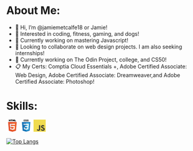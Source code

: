 # About Me:
- 👋 Hi, I’m @jamiemetcalfe18 or Jamie!
- 👀 Interested in coding, fitness, gaming, and dogs!
- 🌱 Currently working on mastering Javascript!
- 💞️ Looking to collaborate on web design projects. I am also seeking internships!
- 🔧 Currently working on The Odin Project, college, and CS50!
- 📋 My Certs: Comptia Cloud Essentials +, Adobe Certified Associate: Web Design, Adobe Certified Associate: Dreamweaver,and Adobe Certified Associate: Photoshop!

# Skills:

<img height="32" width="32" src="https://raw.githubusercontent.com/github/explore/80688e429a7d4ef2fca1e82350fe8e3517d3494d/topics/html/html.png"/> <img height="32" width="32" src="https://raw.githubusercontent.com/github/explore/80688e429a7d4ef2fca1e82350fe8e3517d3494d/topics/css/css.png"/> <img height="32" width="32" src="https://raw.githubusercontent.com/github/explore/80688e429a7d4ef2fca1e82350fe8e3517d3494d/topics/javascript/javascript.png"/>

[![Top Langs](https://github-readme-stats.vercel.app/api/top-langs/?username=jamiemetcalfe18)](https://github.com/anuraghazra/github-readme-stats)

<!---
# Socials:
jamiemetcalfe18/jamiemetcalfe18 is a ✨ special ✨ repository because its `README.md` (this file) appears on your GitHub profile.
You can click the Preview link to take a look at your changes!

linked-in link: [<img src='https://cdn.jsdelivr.net/npm/simple-icons@3.0.1/icons/linkedin.svg' alt='linkedin' height='40'>](https://www.linkedin.com/in/https://www.linkedin.com/in/jmetcalfe18//)
--->
